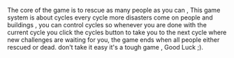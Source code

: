  The core of the game is to rescue as many people as you can , This game system is about cycles every cycle more disasters come on people and buildings , you can control cycles so whenever you are done with the current cycle you click the cycles button to take you to the next cycle where new challenges are waiting for you, the game ends when all people either rescued or dead. don't take it easy it's a tough game , Good Luck ;).
